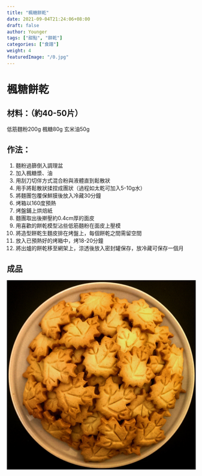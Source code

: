 ```yaml
---
title: "楓糖餅乾"
date: 2021-09-04T21:24:06+08:00
draft: false
author: Younger
tags: ["甜點", "餅乾"]
categories: ["食譜"]
weight: 4
featuredImage: "/0.jpg"
---
```


# 楓糖餅乾
## 材料：（約40-50片）
低筋麵粉200g
楓糖80g
玄米油50g
## 作法：
1. 麵粉過篩倒入調理盆  
2. 加入楓糖漿、油   
3. 用刮刀切伴方式混合粉與液體直到鬆散狀  
4. 用手將鬆散狀揉捏成團狀（過程如太乾可加入5-10g水）  
5. 將麵團包覆保鮮膜後放入冷藏30分鐘  
6. 烤箱以160度預熱  
7. 烤盤鋪上烘焙紙  
8. 麵團取出後擀壓約0.4cm厚的面皮  
9. 用喜歡的餅乾模型沾些低筋麵粉在面皮上壓模  
10. 將造型餅乾生麵皮排在烤盤上，每個餅乾之間需留空間  
11. 放入已預熱好的烤箱中，烤18-20分鐘  
12. 將出爐的餅乾移至網架上，涼透後放入密封罐保存，放冷藏可保存一個月  

## 成品
![](/222.jpg)